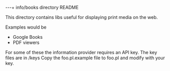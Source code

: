 ---+ info/books directory README

This directory contains libs useful for displaying print media
on the web.

Examples would be

 * Google Books
 * PDF viewers
  
 For some of these the information provider requires an API key.
 The key files are in /keys
 Copy the foo.pl.example file to foo.pl and modify with your key.

 

 
 
 
 
 
 